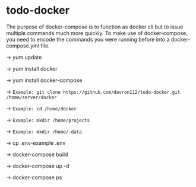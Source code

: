 # todo-docker

The purpose of docker-compose is to function as docker cli but to issue multiple commands much more quickly. To make use of docker-compose, you need to encode the commands you were running before into a docker-compose.yml file.
   
   -> yum update

   -> yum install docker

   -> yum install docker-compose

   -> `Example: git clone https://github.com/davron112/todo-docker.git /home/server/docker`

   -> `Example: cd /home/docker`
   
   -> `Example: mkdir /home/projects`
   
   -> `Example: mkdir /home/.data`

   -> cp .env-example .env

   -> docker-compose build

   -> docker-compose up -d

   -> docker-compose ps
